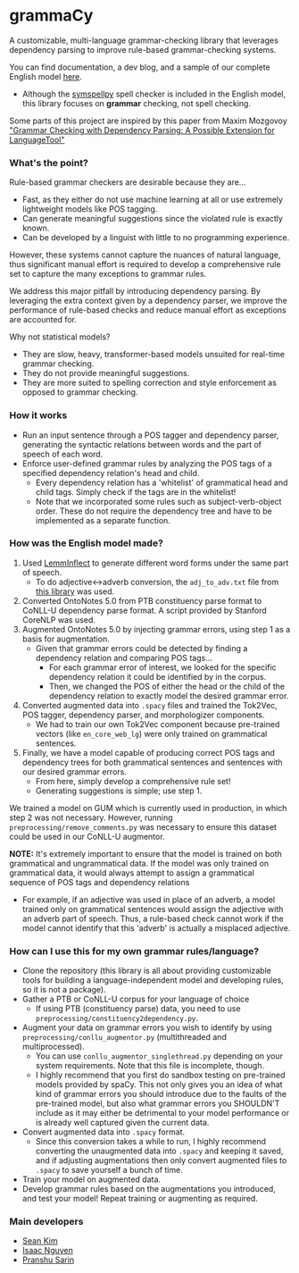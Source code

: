 ﻿# grammaCy
A customizable, multi-language grammar-checking library that leverages dependency parsing to improve rule-based grammar-checking systems. 

You can find documentation, a dev blog, and a sample of our complete English model [here]().
- Although the [symspellpy](https://github.com/mammothb/symspellpy) spell checker is included in the English model, this library focuses
on **grammar** checking, not spell checking.

Some parts of this project are inspired by this paper from Maxim Mozgovoy ["Grammar Checking with Dependency Parsing: A Possible Extension for LanguageTool"](https://mmozgovoy.dev/papers/mozgovoy11b.pdf)

### What's the point?
Rule-based grammar checkers are desirable because they are...
- Fast, as they either do not use machine learning at all or use extremely lightweight models like POS tagging.
- Can generate meaningful suggestions since the violated rule is exactly known.
- Can be developed by a linguist with little to no programming experience.

However, these systems cannot capture the nuances of natural language, thus significant manual effort is required to develop a comprehensive rule set to capture the many exceptions to grammar rules.

We address this major pitfall by introducing dependency parsing. By leveraging the extra context given by a dependency parser, we improve the performance of rule-based checks and reduce manual effort as exceptions are accounted for.

Why not statistical models?
- They are slow, heavy, transformer-based models unsuited for real-time grammar checking.
- They do not provide meaningful suggestions.
- They are more suited to spelling correction and style enforcement as opposed to grammar checking.

### How it works
- Run an input sentence through a POS tagger and dependency parser, generating the syntactic relations between words and the part of speech of each word.
- Enforce user-defined grammar rules by analyzing the POS tags of a specified dependency relation's head and child.
    - Every dependency relation has a 'whitelist' of grammatical head and child tags. Simply check if the tags are in the whitelist!
    - Note that we incorporated some rules such as subject-verb-object order. These do not require the dependency tree and have to be implemented as a separate function.

### How was the English model made?
1. Used [LemmInflect](https://github.com/bjascob/LemmInflect) to generate different word forms under the same part of speech.
    - To do adjective<->adverb conversion, the `adj_to_adv.txt` file from [this library](https://github.com/gutfeeling/word_forms/tree/master) was used.
2. Converted OntoNotes 5.0 from PTB constituency parse format to CoNLL-U dependency parse format. A script provided by Stanford CoreNLP was used.
3. Augmented OntoNotes 5.0 by injecting grammar errors, using step 1 as a basis for augmentation.
    - Given that grammar errors could be detected by finding a dependency relation and comparing POS tags...
        - For each grammar error of interest, we looked for the specific dependency relation it could be identified by in the corpus.
        - Then, we changed the POS of either the head or the child of the dependency relation to exactly model the desired grammar error.
4. Converted augmented data into `.spacy` files and trained the Tok2Vec, POS tagger, dependency parser, and morphologizer components.
    - We had to train our own Tok2Vec component because pre-trained vectors (like `en_core_web_lg`) were only trained on grammatical sentences.
6. Finally, we have a model capable of producing correct POS tags and dependency trees for both grammatical sentences and sentences with our desired grammar errors.
    - From here, simply develop a comprehensive rule set!
    - Generating suggestions is simple; use step 1.

We trained a model on GUM which is currently used in production, in which step 2 was not necessary. However, running `preprocessing/remove_comments.py` was necessary to ensure this dataset could be used in our CoNLL-U augmentor. 

**NOTE:** It's extremely important to ensure that the model is trained on both grammatical and ungrammatical data. If the model was only trained on grammatical data, it would always attempt to assign a grammatical sequence of POS tags and dependency relations
- For example, if an adjective was used in place of an adverb, a model trained only on grammatical sentences would assign the adjective with an adverb part of speech. Thus, a rule-based check cannot work if the model cannot identify that this 'adverb' is actually a misplaced adjective.

### How can I use this for my own grammar rules/language?
- Clone the repository (this library is all about providing customizable tools for building a language-independent model and developing rules, so it is not a package).
- Gather a PTB or CoNLL-U corpus for your language of choice
    - If using PTB (constituency parse) data, you need to use `preprocessing/constituency2dependency.py`.
- Augment your data on grammar errors you wish to identify by using `preprocessing/conllu_augmentor.py` (multithreaded and multiprocessed).
    - You can use `conllu_augmentor_singlethread.py` depending on your system requirements. Note that this file is incomplete, though.
    - I highly recommend that you first do sandbox testing on pre-trained models provided by spaCy. This not only gives you an idea of what kind of grammar errors you should introduce due to the faults of the pre-trained model, but also what grammar errors you SHOULDN'T include as it may either be detrimental to your model performance or is already well captured given the current data.
- Convert augmented data into `.spacy` format.
    - Since this conversion takes a while to run, I highly recommend converting the unaugmented data into `.spacy` and keeping it saved, and if adjusting augmentations then only convert augmented files to `.spacy` to save yourself a bunch of time.
- Train your model on augmented data.
- Develop grammar rules based on the augmentations you introduced, and test your model! Repeat training or augmenting as required.

### Main developers
- [Sean Kim](https://github.com/skarokin/)
- [Isaac Nguyen](https://github.com/akuwuh)
- [Pranshu Sarin](https://github.com/PranshuS27)
